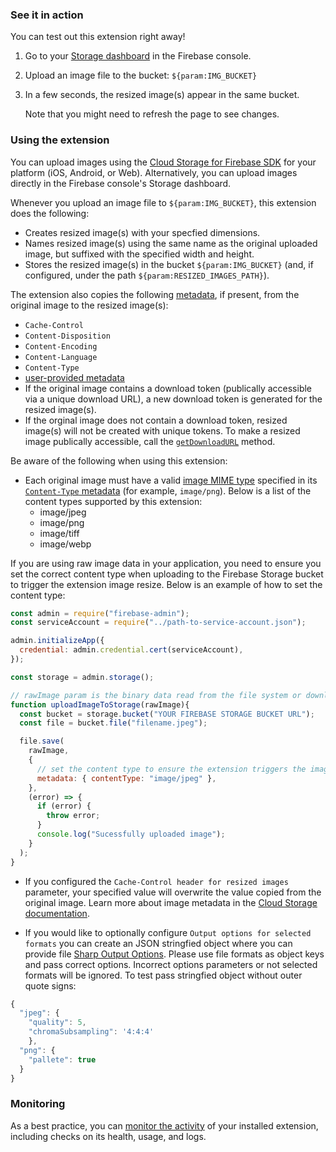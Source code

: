 ### See it in action

You can test out this extension right away!

1.  Go to your [Storage dashboard](https://console.firebase.google.com/project/${param:PROJECT_ID}/storage) in the Firebase console.

1.  Upload an image file to the bucket: `${param:IMG_BUCKET}`

1.  In a few seconds, the resized image(s) appear in the same bucket.

    Note that you might need to refresh the page to see changes.

### Using the extension

You can upload images using the [Cloud Storage for Firebase SDK](https://firebase.google.com/docs/storage/) for your platform (iOS, Android, or Web). Alternatively, you can upload images directly in the Firebase console's Storage dashboard.

Whenever you upload an image file to `${param:IMG_BUCKET}`, this extension does the following:

- Creates resized image(s) with your specfied dimensions.
- Names resized image(s) using the same name as the original uploaded image, but suffixed with the specified width and height.
- Stores the resized image(s) in the bucket `${param:IMG_BUCKET}` (and, if configured, under the path `${param:RESIZED_IMAGES_PATH}`).

The extension also copies the following [metadata](https://cloud.google.com/storage/docs/metadata#mutable), if present, from the original image to the resized image(s):

- `Cache-Control`
- `Content-Disposition`
- `Content-Encoding`
- `Content-Language`
- `Content-Type`
- [user-provided metadata](https://cloud.google.com/storage/docs/metadata#custom-metadata)
 - If the original image contains a download token (publically accessible via a unique download URL), a new download token is generated for the resized image(s). 
 - If the orginal image does not contain a download token, resized image(s) will not be created with unique tokens. To make a resized image publically accessible, call the [`getDownloadURL`](https://firebase.google.com/docs/reference/js/firebase.storage.Reference#getdownloadurl) method.

Be aware of the following when using this extension:

- Each original image must have a valid [image MIME type](https://developer.mozilla.org/en-US/docs/Web/HTTP/Basics_of_HTTP/MIME_types#Image_types) specified in its [`Content-Type` metadata](https://developer.mozilla.org/docs/Web/HTTP/Headers/Content-Type) (for example, `image/png`). Below is a list of the content types supported by this extension:
  * image/jpeg
  * image/png
  * image/tiff
  * image/webp
  

If you are using raw image data in your application, you need to ensure you set the correct content type when uploading to the Firebase Storage bucket to trigger the extension image resize. Below is an example of how to set the content type:

```js
const admin = require("firebase-admin");
const serviceAccount = require("../path-to-service-account.json");

admin.initializeApp({
  credential: admin.credential.cert(serviceAccount),
});

const storage = admin.storage();

// rawImage param is the binary data read from the file system or downloaded from URL
function uploadImageToStorage(rawImage){
  const bucket = storage.bucket("YOUR FIREBASE STORAGE BUCKET URL");
  const file = bucket.file("filename.jpeg");

  file.save(
    rawImage,
    {
      // set the content type to ensure the extension triggers the image resize(s)
      metadata: { contentType: "image/jpeg" },
    },
    (error) => {
      if (error) {
        throw error;
      }
      console.log("Sucessfully uploaded image");
    }
  );
}
```

- If you configured the `Cache-Control header for resized images` parameter, your specified value will overwrite the value copied from the original image. Learn more about image metadata in the [Cloud Storage documentation](https://firebase.google.com/docs/storage/).

- If you would like to optionally configure `Output options for selected formats` you can create an JSON stringfied object where you can provide file [Sharp Output Options](https://sharp.pixelplumbing.com/api-output#jpeg). Please use file formats as object keys and pass correct options. Incorrect options parameters or not selected formats will be ignored. To test pass stringfied object without outer quote signs:

```js
{
  "jpeg": {
    "quality": 5,
    "chromaSubsampling": '4:4:4'
    },
  "png": {
    "pallete": true
  }
}
```

### Monitoring

As a best practice, you can [monitor the activity](https://firebase.google.com/docs/extensions/manage-installed-extensions#monitor) of your installed extension, including checks on its health, usage, and logs.
